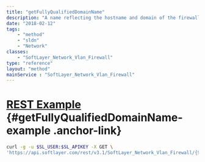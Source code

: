 ```yaml
---
title: "getFullyQualifiedDomainName"
description: "A name reflecting the hostname and domain of the firewall. This is created from the combined values of the firewall's logical name and vlan number automatically, and thus can not be edited directly."
date: "2018-02-12"
tags:
    - "method"
    - "sldn"
    - "Network"
classes:
    - "SoftLayer_Network_Vlan_Firewall"
type: "reference"
layout: "method"
mainService : "SoftLayer_Network_Vlan_Firewall"
---
```


# [REST Example](#getFullyQualifiedDomainName-example) <a href="/article/rest/"><i class="fas fa-question"></i></a> {#getFullyQualifiedDomainName-example .anchor-link} 
```bash
curl -g -u $SL_USER:$SL_APIKEY -X GET \
'https://api.softlayer.com/rest/v3.1/SoftLayer_Network_Vlan_Firewall/{SoftLayer_Network_Vlan_FirewallID}/getFullyQualifiedDomainName'
```
